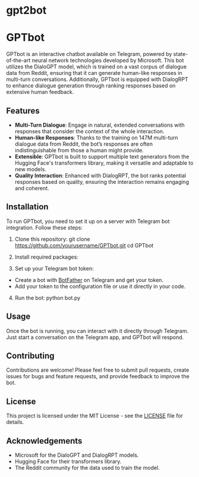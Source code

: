 # gpt2bot


# GPTbot

GPTbot is an interactive chatbot available on Telegram, powered by state-of-the-art neural network technologies developed by Microsoft. This bot utilizes the DialoGPT model, which is trained on a vast corpus of dialogue data from Reddit, ensuring that it can generate human-like responses in multi-turn conversations. Additionally, GPTbot is equipped with DialogRPT to enhance dialogue generation through ranking responses based on extensive human feedback.

## Features

- **Multi-Turn Dialogue**: Engage in natural, extended conversations with responses that consider the context of the whole interaction.
- **Human-like Responses**: Thanks to the training on 147M multi-turn dialogue data from Reddit, the bot’s responses are often indistinguishable from those a human might provide.
- **Extensible**: GPTbot is built to support multiple text generators from the Hugging Face's transformers library, making it versatile and adaptable to new models.
- **Quality Interaction**: Enhanced with DialogRPT, the bot ranks potential responses based on quality, ensuring the interaction remains engaging and coherent.

## Installation

To run GPTbot, you need to set it up on a server with Telegram bot integration. Follow these steps:

1. Clone this repository:
git clone https://github.com/yourusername/GPTbot.git
cd GPTbot

2. Install required packages:


3. Set up your Telegram bot token:
- Create a bot with [BotFather](https://core.telegram.org/bots#6-botfather) on Telegram and get your token.
- Add your token to the configuration file or use it directly in your code.

4. Run the bot:
python bot.py

## Usage

Once the bot is running, you can interact with it directly through Telegram. Just start a conversation on the Telegram app, and GPTbot will respond.

## Contributing

Contributions are welcome! Please feel free to submit pull requests, create issues for bugs and feature requests, and provide feedback to improve the bot.

## License

This project is licensed under the MIT License - see the [LICENSE](LICENSE) file for details.

## Acknowledgements

- Microsoft for the DialoGPT and DialogRPT models.
- Hugging Face for their transformers library.
- The Reddit community for the data used to train the model.
